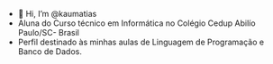 - 👋 Hi, I’m @kaumatias
- Aluna do Curso técnico em Informática no Colégio Cedup Abilío Paulo/SC- Brasil
- Perfil destinado às minhas aulas de Linguagem de Programação e Banco de Dados. 

<!---
kaumatias/kaumatias is a ✨ special ✨ repository because its `README.md` (this file) appears on your GitHub profile.
You can click the Preview link to take a look at your changes.
--->
